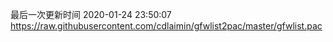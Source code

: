 最后一次更新时间 2020-01-24 23:50:07
https://raw.githubusercontent.com/cdlaimin/gfwlist2pac/master/gfwlist.pac

